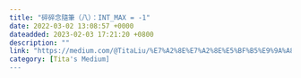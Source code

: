 ```yaml
---
title: "碎碎念隨筆（八）：INT_MAX = -1"
date: 2022-03-02 13:08:57 +0000
dateadded: 2023-02-03 17:21:20 +0800
description: ""
link: "https://medium.com/@TitaLiu/%E7%A2%8E%E7%A2%8E%E5%BF%B5%E9%9A%A8%E7%AD%86-%E5%85%AB-int-max-1-d756633d79f3?source=rss-1f0703e3e84b------2"
category: [Tita's Medium]
---
```


